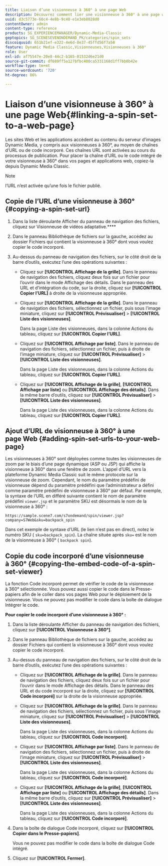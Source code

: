 ```yaml
---
title: Liaison d’une visionneuse à 360° à une page Web
description: Découvrez comment lier une visionneuse à 360° à une page web.
uuid: d3c5773e-60c4-4e8b-9c48-e1e3eb8028d0
contentOwner: admin
content-type: reference
products: SG_EXPERIENCEMANAGER/Dynamic-Media-Classic
geptopics: SG_SCENESEVENONDEMAND_PK/categories/spin_sets
discoiquuid: 651b21ef-e322-4e6d-8e37-45ffd56f7a58
feature: Dynamic Media Classic,Visionneuses,Visionneuses à 360°
role: User
exl-id: af75547e-20e8-44c2-b165-01532d6e21d0
source-git-commit: df689ff5a127bfbc400ca5331168d1ff7bb0b42e
workflow-type: tm+mt
source-wordcount: '720'
ht-degree: 86%

---
```


# Liaison d’une visionneuse à 360° à une page Web{#linking-a-spin-set-to-a-web-page}

Les sites Web et les applications accèdent au contenu du serveur d’images Dynamic Media, y compris aux visionneuses à 360°, au moyen de chaînes d’URL ou de code incorporé. Ces chaînes URL sont activées au cours du processus de publication. Pour placer la chaîne d’URL ou le code intégré de votre visionneuse à 360° dans vos pages et applications web, copiez-la depuis Dynamic Media Classic.

>[!NOTE]
>
>l’URL n’est activée qu’une fois le fichier publié.

## Copie de l’URL d’une visionneuse à 360° {#copying-a-spin-set-url}

1. Dans la liste déroulante Afficher du panneau de navigation des fichiers, cliquez sur Visionneuse de vidéos adaptative.****
1. Dans le panneau Bibliothèque de fichiers sur la gauche, accédez au dossier Fichiers qui contient la visionneuse à 360° dont vous voulez copier le code incorporé.
1. Au-dessus du panneau de navigation des fichiers, sur le côté droit de la barre d’outils, exécutez l’une des opérations suivantes :

   * Cliquez sur **[!UICONTROL Affichage de la grille]**. Dans le panneau de navigation des fichiers, cliquez deux fois sur un fichier pour l’ouvrir dans le mode Affichage des détails. Dans le panneau des URL et d’intégration du code, sur la droite, cliquez sur **[!UICONTROL Copier l’URL]** à droite de la visionneuse appropriée.
   * Cliquez sur **[!UICONTROL Affichage de la grille]**. Dans le panneau de navigation des fichiers, sélectionnez un fichier, puis sous l’image miniature, cliquez sur **[!UICONTROL Prévisualiser]** > **[!UICONTROL Liste des visionneuses]**.

      Dans la page Liste des visionneuses, dans la colonne Actions du tableau, cliquez sur **[!UICONTROL Copier l’URL]**.

   * Cliquez sur **[!UICONTROL Affichage par liste]**. Dans le panneau de navigation des fichiers, sélectionnez un fichier, puis à droite de l’image miniature, cliquez sur **[!UICONTROL Prévisualiser]** > **[!UICONTROL Liste des visionneuses]**.

      Dans la page Liste des visionneuses, dans la colonne Actions du tableau, cliquez sur **[!UICONTROL Copier l’URL]**.

   * Cliquez sur **[!UICONTROL Affichage de la grille]**, **[!UICONTROL Affichage par liste]** ou **[!UICONTROL Affichage des détails]**. Dans la même barre d’outils, cliquez sur **[!UICONTROL Prévisualiser]** > **[!UICONTROL Liste des visionneuses]**.

      Dans la page Liste des visionneuses, dans la colonne Actions du tableau, cliquez sur **[!UICONTROL Copier l’URL]**.

## Ajout d’URL de visionneuse à 360° à une page Web {#adding-spin-set-urls-to-your-web-page}

Les visionneuses à 360° sont déployées comme toutes les visionneuses de zoom par le biais d’une page dynamique (ASP ou JSP) qui affiche la visionneuse à 360° dans une fenêtre de zoom. L’appel d’URL vers la plateforme Dynamic Media Classic suit le même protocole sur la visionneuse de zoom. Cependant, le nom du paramètre prédéfini de visionneuse dépend du paramètre prédéfini que l’administrateur a défini comme paramètre prédéfini de visionneuse à 360° par défaut. Par exemple, la syntaxe de l’URL en différé suivante contient le nom de paramètre prédéfini `viewer.jsp` et le paramètre SKU est désormais le nom de la visionneuse à 360° :

```as3
https://sample.scene7.com/s7ondemand/spin/viewer.jsp?company=S7Web&sku=backpack_spin
```

Dans cet exemple de syntaxe d’URL (le lien n’est pas en direct), notez le numéro SKU ( `sku=backpack_spin`). La chaîne située après `sku=` est le nom de la visionneuse à 360° ( `backpack spin`).

## Copie du code incorporé d’une visionneuse à 360° {#copying-the-embed-code-of-a-spin-set-viewer}

La fonction Code incorporé permet de vérifier le code de la visionneuse à 360° sélectionnée. Vous pouvez aussi copier le code dans le Presse-papiers afin de le coller dans vos pages Web pour le déploiement de la visionneuse. Vous ne pouvez pas modifier le code dans la boîte de dialogue Intégrer le code.

**Pour copier le code incorporé d’une visionneuse à 360° :**

1. Dans la liste déroulante Afficher du panneau de navigation des fichiers, cliquez sur **[!UICONTROL Visionneuse à 360°]**.
1. Dans le panneau Bibliothèque de fichiers sur la gauche, accédez au dossier Fichiers qui contient la visionneuse à 360° dont vous voulez copier le code incorporé.
1. Au-dessus du panneau de navigation des fichiers, sur le côté droit de la barre d’outils, exécutez l’une des opérations suivantes :

   * Cliquez sur **[!UICONTROL Affichage de la grille]**. Dans le panneau de navigation des fichiers, cliquez deux fois sur un fichier pour l’ouvrir dans le mode Affichage des détails. Dans le panneau des URL et du code incorporé sur la droite, cliquez sur **[!UICONTROL Code incorporé]** sur la droite de la visionneuse appropriée.
   * Cliquez sur **[!UICONTROL Affichage de la grille]**. Dans le panneau de navigation des fichiers, sélectionnez un fichier, puis sous l’image miniature, cliquez sur **[!UICONTROL Prévisualiser]** > **[!UICONTROL Liste des visionneuses]**.

      Dans la page Liste des visionneuses, dans la colonne Actions du tableau, cliquez sur **[!UICONTROL Code incorporé]**.

   * Cliquez sur **[!UICONTROL Affichage par liste]**. Dans le panneau de navigation des fichiers, sélectionnez un fichier, puis à droite de l’image miniature, cliquez sur **[!UICONTROL Prévisualiser]** > **[!UICONTROL Liste des visionneuses]**.

      Dans la page Liste des visionneuses, dans la colonne Actions du tableau, cliquez sur **[!UICONTROL Code incorporé]**.

   * Cliquez sur **[!UICONTROL Affichage de la grille]**, **[!UICONTROL Affichage par liste]** ou **[!UICONTROL Affichage des détails]**. Dans la même barre d’outils, cliquez sur **[!UICONTROL Prévisualiser]** > **[!UICONTROL Liste des visionneuses]**.

      Dans la page Liste des visionneuses, dans la colonne Actions du tableau, cliquez sur **[!UICONTROL Code incorporé]**.

1. Dans la boîte de dialogue Code incorporé, cliquez sur **[!UICONTROL Copier dans le Presse-papiers]**.

   Vous ne pouvez pas modifier le code dans la boîte de dialogue Code intégré.

1. Cliquez sur **[!UICONTROL Fermer]**.
